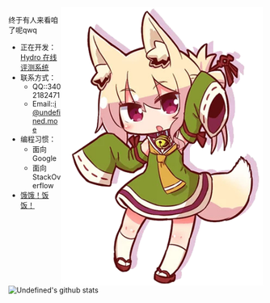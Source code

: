<img align="right" src="kmmm.png" width="400px" alt="Kemomimi Chan" title="Kemomimi Chan" />

终于有人来看咱了呢qwq

- 正在开发： [Hydro 在线评测系统](https://github.com/hydro-dev/Hydro)
- 联系方式：
  - QQ::3402182471
  - Email::i@undefined.moe
- 编程习惯：
  - 面向 Google
  - 面向 StackOverflow
- [饿饿！饭饭！](https://img.undefined.moe:38443/images/2019/03/15/alipay.png)

<img src="https://github-readme-stats.vercel.app/api?username=undefined-moe&show_icons=true" width="430px" alt="Undefined's github stats" title="Undefined's github stats" />

